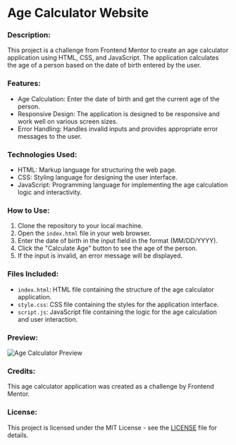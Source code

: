 # Age Calculator Website

### Description:
This project is a challenge from Frontend Mentor to create an age calculator application using HTML, CSS, and JavaScript. The application calculates the age of a person based on the date of birth entered by the user.

### Features:
- Age Calculation: Enter the date of birth and get the current age of the person.
- Responsive Design: The application is designed to be responsive and work well on various screen sizes.
- Error Handling: Handles invalid inputs and provides appropriate error messages to the user.

### Technologies Used:
- HTML: Markup language for structuring the web page.
- CSS: Styling language for designing the user interface.
- JavaScript: Programming language for implementing the age calculation logic and interactivity.

### How to Use:
1. Clone the repository to your local machine.
2. Open the `index.html` file in your web browser.
3. Enter the date of birth in the input field in the format (MM/DD/YYYY).
4. Click the "Calculate Age" button to see the age of the person.
5. If the input is invalid, an error message will be displayed.

### Files Included:
- `index.html`: HTML file containing the structure of the age calculator application.
- `style.css`: CSS file containing the styles for the application interface.
- `script.js`: JavaScript file containing the logic for the age calculation and user interaction.

### Preview:
![Age Calculator Preview](age_calculator_preview.png)

### Credits:
This age calculator application was created as a challenge by Frontend Mentor.

### License:
This project is licensed under the MIT License - see the [LICENSE](LICENSE) file for details.